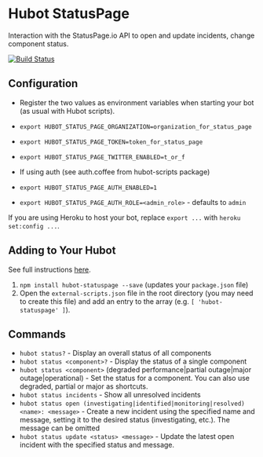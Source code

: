 # Hubot StatusPage

Interaction with the StatusPage.io API to open and update incidents, change component status.

[![Build Status](https://travis-ci.org/raventools/hubot-statuspage.png)](https://travis-ci.org/raventools/hubot-statuspage)

## Configuration

* Register the two values as environment variables when starting your bot (as usual with Hubot scripts).
 * `export HUBOT_STATUS_PAGE_ORGANIZATION=organization_for_status_page`
 * `export HUBOT_STATUS_PAGE_TOKEN=token_for_status_page`
 * `export HUBOT_STATUS_PAGE_TWITTER_ENABLED=t_or_f`

* If using auth (see auth.coffee from hubot-scripts package)
 * `export HUBOT_STATUS_PAGE_AUTH_ENABLED=1`
 * `export HUBOT_STATUS_PAGE_AUTH_ROLE=<admin_role>` - defaults to `admin`

If you are using Heroku to host your bot, replace `export ...` with `heroku set:config ...`.

## Adding to Your Hubot

See full instructions [here](https://github.com/github/hubot/blob/master/docs/scripting.md#npm-packages).

1. `npm install hubot-statuspage --save` (updates your `package.json` file)
2. Open the `external-scripts.json` file in the root directory (you may need to create this file) and add an entry to the array (e.g. `[ 'hubot-statuspage' ]`).

## Commands

- `hubot status?` - Display an overall status of all components
- `hubot status <component>?` - Display the status of a single component
- `hubot status <component>` (degraded performance|partial outage|major outage|operational) - Set the status for a component. You can also use degraded, partial or major as shortcuts.
- `hubot status incidents` - Show all unresolved incidents
- `hubot status open (investigating|identified|monitoring|resolved) <name>: <message>` - Create a new incident using the specified name and message, setting it to the desired status (investigating, etc.). The message can be omitted
- `hubot status update <status> <message>` - Update the latest open incident with the specified status and message.
